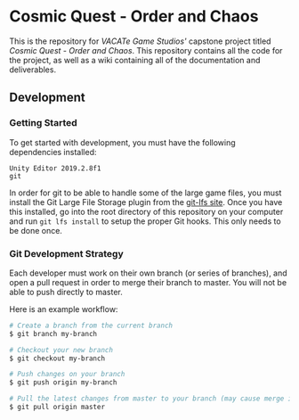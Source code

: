# Cosmic Quest - Order and Chaos
This is the repository for *VACATe Game Studios'* capstone project titled *Cosmic Quest - Order and Chaos*. This repository contains all the code for the project, as well as a wiki containing all of the documentation and deliverables.

## Development

### Getting Started

To get started with development, you must have the following dependencies installed:
```
Unity Editor 2019.2.8f1
git
```

In order for git to be able to handle some of the large game files, you must install the Git Large File Storage plugin from the [git-lfs site](https://git-lfs.github.com/). Once you have this installed, go into the root directory of this repository on your computer and run `git lfs install` to setup the proper Git hooks. This only needs to be done once.

### Git Development Strategy

Each developer must work on their own branch (or series of branches), and open a pull request in order to merge their branch to master. You will not be able to push directly to master.

Here is an example workflow:
``` bash
# Create a branch from the current branch
$ git branch my-branch

# Checkout your new branch
$ git checkout my-branch

# Push changes on your branch
$ git push origin my-branch

# Pull the latest changes from master to your branch (may cause merge issues)
$ git pull origin master
```
